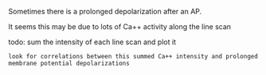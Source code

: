 
Sometimes there is a prolonged depolarization after an AP.

It seems this may be due to lots of Ca++ activity along the line scan

todo: sum the intensity of each line scan and plot it

	look for correlations between this summed Ca++ intensity and prolonged membrane potential depolarizations
